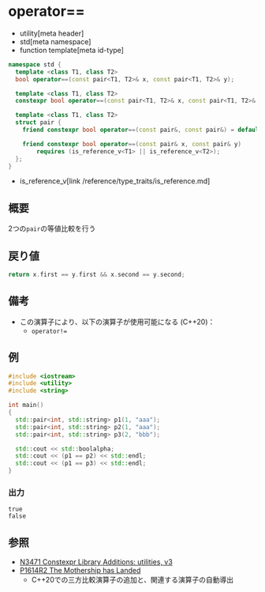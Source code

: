 # operator==
* utility[meta header]
* std[meta namespace]
* function template[meta id-type]

```cpp
namespace std {
  template <class T1, class T2>
  bool operator==(const pair<T1, T2>& x, const pair<T1, T2>& y);           // (1) C++03

  template <class T1, class T2>
  constexpr bool operator==(const pair<T1, T2>& x, const pair<T1, T2>& y); // (1) C++14

  template <class T1, class T2>
  struct pair {
    friend constexpr bool operator==(const pair&, const pair&) = default; // (1) C++20

    friend constexpr bool operator==(const pair& x, const pair& y)        // (2) C++20
        requires (is_reference_v<T1> || is_reference_v<T2>);
  };
}
```
* is_reference_v[link /reference/type_traits/is_reference.md]

## 概要
2つの`pair`の等値比較を行う


## 戻り値
```cpp
return x.first == y.first && x.second == y.second;
```


## 備考
- この演算子により、以下の演算子が使用可能になる (C++20)：
    - `operator!=`


## 例
```cpp example
#include <iostream>
#include <utility>
#include <string>

int main()
{
  std::pair<int, std::string> p1(1, "aaa");
  std::pair<int, std::string> p2(1, "aaa");
  std::pair<int, std::string> p3(2, "bbb");

  std::cout << std::boolalpha;
  std::cout << (p1 == p2) << std::endl;
  std::cout << (p1 == p3) << std::endl;
}
```

### 出力
```
true
false
```

## 参照
- [N3471 Constexpr Library Additions: utilities, v3](http://www.open-std.org/jtc1/sc22/wg21/docs/papers/2012/n3471.html)
- [P1614R2 The Mothership has Landed](https://www.open-std.org/jtc1/sc22/wg21/docs/papers/2019/p1614r2.html)
    - C++20での三方比較演算子の追加と、関連する演算子の自動導出
